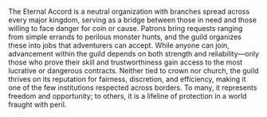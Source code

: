 The Eternal Accord is a neutral organization with branches spread across every major kingdom, serving as a bridge between those in need and those willing to face danger for coin or cause. Patrons bring requests ranging from simple errands to perilous monster hunts, and the guild organizes these into jobs that adventurers can accept. While anyone can join, advancement within the guild depends on both strength and reliability—only those who prove their skill and trustworthiness gain access to the most lucrative or dangerous contracts. Neither tied to crown nor church, the guild thrives on its reputation for fairness, discretion, and efficiency, making it one of the few institutions respected across borders. To many, it represents freedom and opportunity; to others, it is a lifeline of protection in a world fraught with peril.